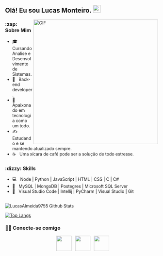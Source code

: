 <h2> Olá! Eu sou Lucas Monteiro. <img src="https://github.com/souvikguria98/souvikguria98/blob/master/Hi.gif" width="25"></h2>
<img align="right" alt="GIF" src="https://github.com/devSouvik/devSouvik/blob/master/gif4.gif?raw=true" width="410"/>
<h3> :zap: Sobre Mim </h3>

- :mortar_board: &nbsp;  Cursando Analise e Desenvolvimento de Sistemas.
- :briefcase: &nbsp; Back-end developer.
- :seedling: &nbsp; Apaixonado em tecnologia como um todo.
- :writing_hand: &nbsp; Estudando e se mantendo atualizado sempre.
- :coffee: &nbsp; Uma xícara de café pode ser a solução de todo estresse. 

<h3> :dizzy:  Skills</h3>

- :computer: &nbsp; Node | Python | JavaScript | HTML | CSS | C | C#
- :rotating_light:  &nbsp;  MySQL | MongoDB | Postegres | Microsoft SQL Server 
- :wrench: &nbsp; Visual Studio Code | Intellij | PyCharm | Visual Studio | Git

<br>


<img align="center" src="https://github-readme-stats.vercel.app/api?username=LucasAlmeida9755&include_all_commits=true&count_private=true&show_icons=true&line_height=20&title_color=7A7ADB&icon_color=2234AE&text_color=D3D3D3&bg_color=0,000000,130F40" alt="LucasAlmeida9755 Github Stats">

</br>


[![Top Langs](https://github-readme-stats.vercel.app/api/top-langs/?username=LucasAlmeida9755&layout=compact&text_color=daf7dc&bg_color=151515)](https://github.com/LucasAlmeida9755/github-readme-stats)

<h3> 🤝🏻 Conecte-se comigo </h3>

<p align="center">
&nbsp; <a href="https://www.linkedin.com/in/luiz-stevanatto-neto-882899193/" target="_blank" rel="noopener noreferrer"><img src="https://img.icons8.com/plasticine/100/000000/linkedin.png" width="50" /></a>
&nbsp; <a href="mailto:astrogamerbr10@gmail.com" target="_blank" rel="noopener noreferrer"><img src="https://img.icons8.com/plasticine/100/000000/gmail.png"  width="50" /></a> 
&nbsp; <a href="https://www.instagram.com/LucasDevAlmeida97/" target="_blank" rel="noopener noreferrer"><img src="https://img.icons8.com/plasticine/100/000000/instagram-new.png" width="50" /></a>  
</p>
